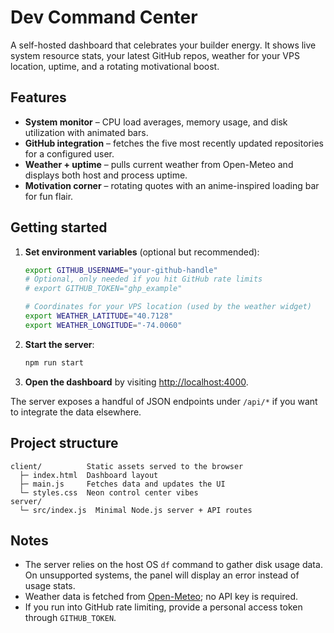 # Dev Command Center

A self-hosted dashboard that celebrates your builder energy. It shows live system resource stats, your latest GitHub repos, weather for your VPS location, uptime, and a rotating motivational boost.

## Features

- **System monitor** – CPU load averages, memory usage, and disk utilization with animated bars.
- **GitHub integration** – fetches the five most recently updated repositories for a configured user.
- **Weather + uptime** – pulls current weather from Open-Meteo and displays both host and process uptime.
- **Motivation corner** – rotating quotes with an anime-inspired loading bar for fun flair.

## Getting started

1. **Set environment variables** (optional but recommended):

   ```bash
   export GITHUB_USERNAME="your-github-handle"
   # Optional, only needed if you hit GitHub rate limits
   # export GITHUB_TOKEN="ghp_example"

   # Coordinates for your VPS location (used by the weather widget)
   export WEATHER_LATITUDE="40.7128"
   export WEATHER_LONGITUDE="-74.0060"
   ```

2. **Start the server**:

   ```bash
   npm run start
   ```

3. **Open the dashboard** by visiting [http://localhost:4000](http://localhost:4000).

The server exposes a handful of JSON endpoints under `/api/*` if you want to integrate the data elsewhere.

## Project structure

```
client/          Static assets served to the browser
  ├─ index.html  Dashboard layout
  ├─ main.js     Fetches data and updates the UI
  └─ styles.css  Neon control center vibes
server/
  └─ src/index.js  Minimal Node.js server + API routes
```

## Notes

- The server relies on the host OS `df` command to gather disk usage data. On unsupported systems, the panel will display an error instead of usage stats.
- Weather data is fetched from [Open-Meteo](https://open-meteo.com/); no API key is required.
- If you run into GitHub rate limiting, provide a personal access token through `GITHUB_TOKEN`.
